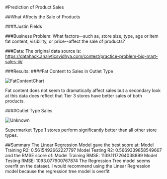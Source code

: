 #Prediction of Product Sales

##What Affects the Sale of Products

####Justin Fields

###Business Problem:
What factors--such as, store size, type, age or item fat content, visibility, or price--affect the sale of products?

###Data:
The original data source is: https://datahack.analyticsvidhya.com/contest/practice-problem-big-mart-sales-iii/

###Results:
####Fat Content to Sales in Outlet Type

![FatContentChart](https://github.com/thejustinfields/Prediction-of-Product-Sales/assets/128246388/8f219cbc-8728-479a-900a-b6aafcebf08e)

Fat content does not seem to dramatically affect sales but a secondary look at this data does reflect that Tier 3 stores have better sales of both products.

####Outlet Type Sales

![Unknown](https://github.com/thejustinfields/Prediction-of-Product-Sales/assets/128246388/ed952fce-062e-47d9-91e3-4ff790206b0d)

Supermarket Type 1 stores perform significantly better than all other store types.

##Summary
The Linear Regression Model gave the best score at: Model Training R2: 0.5615492662227797
Model Testing R2: 0.5669339858549667 and the RMSE score of: Model Training RMSE: 1139.1117264038899
Model Testing RMSE: 1093.077900767874
The Regression Tree model seems overfit on the dataset.
I would recommend using the Linear Regression model because the regression tree model is overfit
